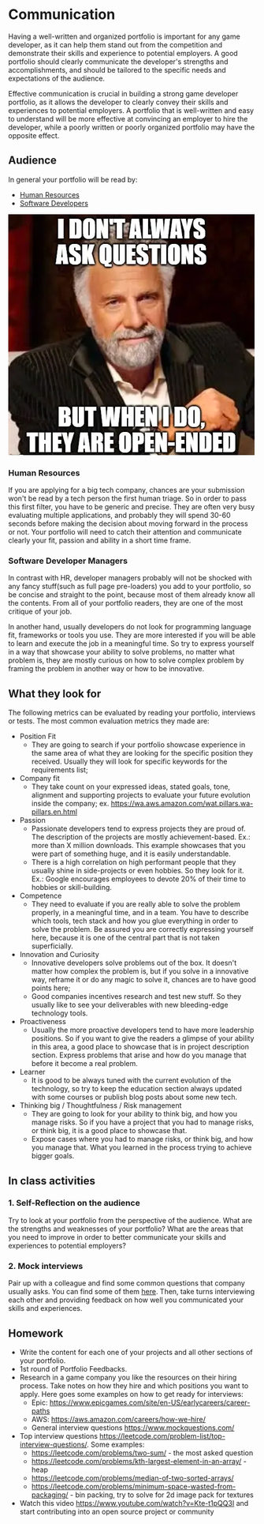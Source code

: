 # Communication

Having a well-written and organized portfolio is important for any game developer, as it can help them stand out from the competition and demonstrate their skills and experience to potential employers. A good portfolio should clearly communicate the developer's strengths and accomplishments, and should be tailored to the specific needs and expectations of the audience.

Effective communication is crucial in building a strong game developer portfolio, as it allows the developer to clearly convey their skills and experiences to potential employers. A portfolio that is well-written and easy to understand will be more effective at convincing an employer to hire the developer, while a poorly written or poorly organized portfolio may have the opposite effect.

## Audience

In general your portfolio will be read by:

- [Human Resources](#human-resources)
- [Software Developers](#software-developers)

![img.png](img.png)

### Human Resources

If you are applying for a big tech company, chances are your submission won't be read by a tech person the first human triage. So in order to pass this first filter, you have to be generic and precise. They are often very busy evaluating multiple applications, and probably they will spend 30-60 seconds before making the decision about moving forward in the process or not. Your portfolio will need to catch their attention and communicate clearly your fit, passion and ability in a short time frame.

### Software Developer Managers

In contrast with HR, developer managers probably will not be shocked with any fancy stuff(such as full page pre-loaders) you add to your portfolio, so be concise and straight to the point, because most of them already know all the contents. From all of your portfolio readers, they are one of the most critique of your job.

In another hand, usually developers do not look for programming language fit, frameworks or tools you use. They are more interested if you will be able to learn and execute the job in a meaningful time. So try to express yourself in a way that showcase your ability to solve problems, no matter what problem is, they are mostly curious on how to solve complex problem by framing the problem in another way or how to be innovative. 

## What they look for

The following metrics can be evaluated by reading your portfolio, interviews or tests. The most common evaluation metrics they made are:

- Position Fit
    - They are going to search if your portfolio showcase experience in the same area of what they are looking for the specific position they received. Usually they will look for specific keywords for the requirements list;
- Company fit
    - They take count on your expressed ideas, stated goals, tone, alignment and supporting projects to evaluate your future evolution inside the company; ex. https://wa.aws.amazon.com/wat.pillars.wa-pillars.en.html 
- Passion
    - Passionate developers tend to express projects they are proud of. The description of the projects are mostly achievement-based. Ex.: more than X million downloads. This example showcases that you were part of something huge, and it is easily understandable.
    - There is a high correlation on high performant people that they usually shine in side-projects or even hobbies. So they look for it. Ex.: Google encourages employees to devote 20% of their time to hobbies or skill-building.
- Competence
    - They need to evaluate if you are really able to solve the problem properly, in a meaningful time, and in a team. You have to describe which tools, tech stack and how you glue everything in order to solve the problem. Be assured you are correctly expressing yourself here, because it is one of the central part that is not taken superficially.
- Innovation and Curiosity
    - Innovative developers solve problems out of the box. It doesn't matter how complex the problem is, but if you solve in a innovative way, reframe it or do any magic to solve it, chances are to have good points here;
    - Good companies incentives research and test new stuff. So they usually like to see your deliverables with new bleeding-edge technology tools.
- Proactiveness
    - Usually the more proactive developers tend to have more leadership positions. So if you want to give the readers a glimpse of your ability in this area, a good place to showcase that is in project description section. Express problems that arise and how do you manage that before it become a real problem.   
- Learner
    - It is good to be always tuned with the current evolution of the technology, so try to keep the education section always updated with some courses or publish blog posts about some new tech. 
- Thinking big / Thoughtfulness / Risk management
    - They are going to look for your ability to think big, and how you manage risks. So if you have a project that you had to manage risks, or think big, it is a good place to showcase that.
    - Expose cases where you had to manage risks, or think big, and how you manage that. What you learned in the process trying to achieve bigger goals. 

## In class activities

### 1. Self-Reflection on the audience

Try to look at your portfolio from the perspective of the audience. What are the strengths and weaknesses of your portfolio? What are the areas that you need to improve in order to better communicate your skills and experiences to potential employers?

### 2. Mock interviews

Pair up with a colleague and find some common questions that company usually asks. You can find some of them [here](https://www.mockquestions.com/). Then, take turns interviewing each other and providing feedback on how well you communicated your skills and experiences.

## Homework

- Write the content for each one of your projects and all other sections of your portfolio.
- 1st round of Portfolio Feedbacks. 
- Research in a game company you like the resources on their hiring process. Take notes on how they hire and which positions you want to apply. Here goes some examples on how to get ready for interviews:
    - Epic: https://www.epicgames.com/site/en-US/earlycareers/career-paths
    - AWS: https://aws.amazon.com/careers/how-we-hire/
    - General interview questions https://www.mockquestions.com/
- Top interview questions https://leetcode.com/problem-list/top-interview-questions/. Some examples: 
    - https://leetcode.com/problems/two-sum/ - the most asked question
    - https://leetcode.com/problems/kth-largest-element-in-an-array/ - heap
    - https://leetcode.com/problems/median-of-two-sorted-arrays/
    - https://leetcode.com/problems/minimum-space-wasted-from-packaging/ - bin packing, try to solve for 2d image pack for textures
- Watch this video https://www.youtube.com/watch?v=Kte-t1pQQ3I and start contributing into an open source project or community